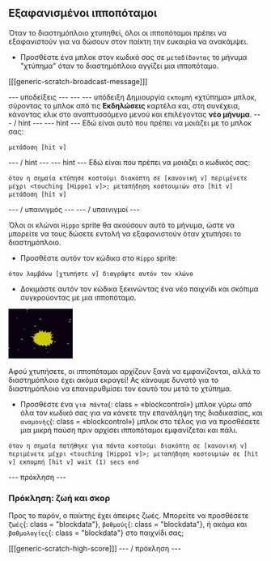 ## Εξαφανισμένοι ιπποπόταμοι

Όταν το διαστημόπλοιο χτυπηθεί, όλοι οι ιπποπόταμοι πρέπει να εξαφανιστούν για να δώσουν στον παίκτη την ευκαιρία να ανακάμψει.

+ Προσθέστε ένα μπλοκ στον κωδικό σας σε `μεταδίδοντας` το μήνυμα "χτύπημα" όταν το διαστημόπλοιο αγγίζει μια ιπποπόταμο.

[[[generic-scratch-broadcast-message]]]

\--- υποδείξεις \--- \--- \--- υπόδειξη Δημιουργία `εκπομπή` «χτύπημα» μπλοκ, σύροντας το μπλοκ από τις **Εκδηλώσεις** καρτέλα και, στη συνέχεια, κάνοντας κλικ στο αναπτυσσόμενο μενού και επιλέγοντας **νέο μήνυμα**. \--- / hint \--- \--- hint \--- Εδώ είναι αυτό που πρέπει να μοιάζει με το μπλοκ σας:

```blocks
μετάδοση [hit v]
```

\--- / hint \--- \--- hint \--- Εδώ είναι που πρέπει να μοιάζει ο κωδικός σας:

```blocks
όταν η σημαία κτύπησε κοστούμι διακόπτη σε [κανονική v] περιμένετε μέχρι <touching [Hippo1 v]>; μεταπήδηση κοστουμιών στο [hit v] μετάδοση [hit v]
```

\--- / υπαινιγμός \--- \--- / υπαινιγμοί \---

Όλοι οι κλώνοι `Hippo` sprite θα ακούσουν αυτό το μήνυμα, ώστε να μπορείτε να τους δώσετε εντολή να εξαφανιστούν όταν χτυπήσει το διαστημόπλοιο.

+ Προσθέστε αυτόν τον κώδικα στο `Hippo` sprite:

```blocks
όταν λαμβάνω [χτυπήστε v] διαγράψτε αυτόν τον κλώνο
```

+ Δοκιμάστε αυτόν τον κώδικα ξεκινώντας ένα νέο παιχνίδι και σκόπιμα συγκρούοντας με μια ιπποπόταμο.

![screenshot](images/invaders-hippo-collide.png)

Αφού χτυπήσετε, οι ιπποπόταμοι αρχίζουν ξανά να εμφανίζονται, αλλά το διαστημόπλοιο έχει ακόμα εκραγεί! Ας κάνουμε δυνατό για το διαστημόπλοιο να επαναρυθμίσει τον εαυτό του μετά το χτύπημα.

+ Προσθέστε ένα `για πάντα`{: class = «blockcontrol»} μπλοκ γύρω από όλα τον κωδικό σας για να κάνετε την επανάληψη της διαδικασίας, και `αναμονής`{: class = «blockcontrol»} μπλοκ στο τέλος για να προσθέσετε μια μικρή παύση πριν αρχίσει ιπποπόταμοι εμφανίζεται και πάλι.

```blocks
όταν η σημαία πατήθηκε για πάντα κοστούμι διακόπτη σε [κανονική v] περιμένετε μέχρι <touching [Hippo1 v]>; μεταπήδηση κοστουμιών σε [hit v] εκπομπή [hit v] wait (1) secs end
```

\--- πρόκληση \---

### Πρόκληση: ζωή και σκορ

Προς το παρόν, ο παίκτης έχει άπειρες ζωές. Μπορείτε να προσθέσετε `ζωές`{: class = "blockdata"}, `βαθμούς`{: class = "blockdata"}, ή ακόμα και `βαθμολογίες`{: class = "blockdata"} στο παιχνίδι σας;

[[[generic-scratch-high-score]]] \--- / πρόκληση \---